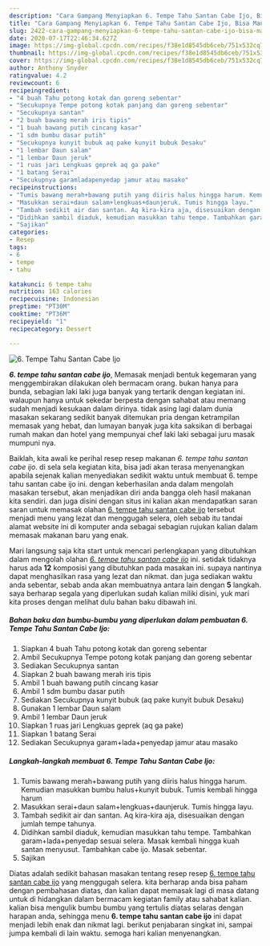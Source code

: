 ```yaml
---
description: "Cara Gampang Menyiapkan 6. Tempe Tahu Santan Cabe Ijo, Bisa Manjain Lidah"
title: "Cara Gampang Menyiapkan 6. Tempe Tahu Santan Cabe Ijo, Bisa Manjain Lidah"
slug: 2422-cara-gampang-menyiapkan-6-tempe-tahu-santan-cabe-ijo-bisa-manjain-lidah
date: 2020-07-17T22:46:34.627Z
image: https://img-global.cpcdn.com/recipes/f38e1d8545db6ceb/751x532cq70/6-tempe-tahu-santan-cabe-ijo-foto-resep-utama.jpg
thumbnail: https://img-global.cpcdn.com/recipes/f38e1d8545db6ceb/751x532cq70/6-tempe-tahu-santan-cabe-ijo-foto-resep-utama.jpg
cover: https://img-global.cpcdn.com/recipes/f38e1d8545db6ceb/751x532cq70/6-tempe-tahu-santan-cabe-ijo-foto-resep-utama.jpg
author: Anthony Snyder
ratingvalue: 4.2
reviewcount: 6
recipeingredient:
- "4 buah Tahu potong kotak dan goreng sebentar"
- "Secukupnya Tempe potong kotak panjang dan goreng sebentar"
- "Secukupnya santan"
- "2 buah bawang merah iris tipis"
- "1 buah bawang putih cincang kasar"
- "1 sdm bumbu dasar putih"
- "Secukupnya kunyit bubuk aq pake kunyit bubuk Desaku"
- "1 lembar Daun salam"
- "1 lembar Daun jeruk"
- "1 ruas jari Lengkuas geprek aq ga pake"
- "1 batang Serai"
- "Secukupnya garamladapenyedap jamur atau masako"
recipeinstructions:
- "Tumis bawang merah+bawang putih yang diiris halus hingga harum. Kemudian masukkan bumbu halus+kunyit bubuk. Tumis kembali hingga harum"
- "Masukkan serai+daun salam+lengkuas+daunjeruk. Tumis hingga layu."
- "Tambah sedikit air dan santan. Aq kira-kira aja, disesuaikan dengan jumlah tempe tahunya."
- "Didihkan sambil diaduk, kemudian masukkan tahu tempe. Tambahkan garam+lada+penyedap sesuai selera. Masak kembali hingga kuah santan menyusut. Tambahkan cabe ijo. Masak sebentar."
- "Sajikan"
categories:
- Resep
tags:
- 6
- tempe
- tahu

katakunci: 6 tempe tahu 
nutrition: 163 calories
recipecuisine: Indonesian
preptime: "PT30M"
cooktime: "PT36M"
recipeyield: "1"
recipecategory: Dessert

---
```



![6. Tempe Tahu Santan Cabe Ijo](https://img-global.cpcdn.com/recipes/f38e1d8545db6ceb/751x532cq70/6-tempe-tahu-santan-cabe-ijo-foto-resep-utama.jpg)

<b><i>6. tempe tahu santan cabe ijo</i></b>, Memasak menjadi bentuk kegemaran yang menggembirakan dilakukan oleh bermacam orang. bukan hanya para bunda, sebagian laki laki juga banyak yang tertarik dengan kegiatan ini. walaupun hanya untuk sekedar berpesta dengan sahabat atau memang sudah menjadi kesukaan dalam dirinya. tidak asing lagi dalam dunia masakan sekarang sedikit banyak ditemukan pria dengan ketrampilan memasak yang hebat, dan lumayan banyak juga kita saksikan di berbagai rumah makan dan hotel yang mempunyai chef laki laki sebagai juru masak mumpuni nya.



Baiklah, kita awali ke perihal resep resep makanan <i>6. tempe tahu santan cabe ijo</i>. di sela sela kegiatan kita, bisa jadi akan terasa menyenangkan apabila sejenak kalian menyediakan sedikit waktu untuk membuat 6. tempe tahu santan cabe ijo ini. dengan keberhasilan anda dalam mengolah masakan tersebut, akan menjadikan diri anda bangga oleh hasil makanan kita sendiri. dan juga disini dengan situs ini kalian akan mendapatkan saran saran untuk memasak olahan <u>6. tempe tahu santan cabe ijo</u> tersebut menjadi menu yang lezat dan menggugah selera, oleh sebab itu tandai alamat website ini di komputer anda sebagai sebagian rujukan kalian dalam memasak makanan baru yang enak.


Mari langsung saja kita start untuk mencari perlengkapan yang dibutuhkan dalam mengolah olahan <u><i>6. tempe tahu santan cabe ijo</i></u> ini. setidak tidaknya harus ada <b>12</b> komposisi yang dibutuhkan pada masakan ini. supaya nantinya dapat menghasilkan rasa yang lezat dan nikmat. dan juga sediakan waktu anda sebentar, sebab anda akan membuatnya antara lain dengan <b>5</b> langkah. saya berharap segala yang diperlukan sudah kalian miliki disini, yuk mari kita proses dengan melihat dulu bahan baku dibawah ini.

<!--inarticleads1-->

##### Bahan baku dan bumbu-bumbu yang diperlukan dalam pembuatan 6. Tempe Tahu Santan Cabe Ijo:

1. Siapkan 4 buah Tahu potong kotak dan goreng sebentar
1. Ambil Secukupnya Tempe potong kotak panjang dan goreng sebentar
1. Sediakan Secukupnya santan
1. Siapkan 2 buah bawang merah iris tipis
1. Ambil 1 buah bawang putih cincang kasar
1. Ambil 1 sdm bumbu dasar putih
1. Sediakan Secukupnya kunyit bubuk (aq pake kunyit bubuk Desaku)
1. Gunakan 1 lembar Daun salam
1. Ambil 1 lembar Daun jeruk
1. Siapkan 1 ruas jari Lengkuas geprek (aq ga pake)
1. Siapkan 1 batang Serai
1. Sediakan Secukupnya garam+lada+penyedap jamur atau masako




<!--inarticleads2-->

##### Langkah-langkah membuat 6. Tempe Tahu Santan Cabe Ijo:

1. Tumis bawang merah+bawang putih yang diiris halus hingga harum. Kemudian masukkan bumbu halus+kunyit bubuk. Tumis kembali hingga harum
1. Masukkan serai+daun salam+lengkuas+daunjeruk. Tumis hingga layu.
1. Tambah sedikit air dan santan. Aq kira-kira aja, disesuaikan dengan jumlah tempe tahunya.
1. Didihkan sambil diaduk, kemudian masukkan tahu tempe. Tambahkan garam+lada+penyedap sesuai selera. Masak kembali hingga kuah santan menyusut. Tambahkan cabe ijo. Masak sebentar.
1. Sajikan




Diatas adalah sedikit bahasan masakan tentang resep resep <u>6. tempe tahu santan cabe ijo</u> yang menggugah selera. kita berharap anda bisa paham dengan pembahasan diatas, dan kalian dapat memasak lagi di masa datang untuk di hidangkan dalam bermacam kegiatan family atau sahabat kalian. kalian bisa mengulik bumbu bumbu yang tertulis diatas selaras dengan harapan anda, sehingga menu <b>6. tempe tahu santan cabe ijo</b> ini dapat menjadi lebih enak dan nikmat lagi. berikut penjabaran singkat ini, sampai jumpa kembali di lain waktu. semoga hari kalian menyenangkan.
